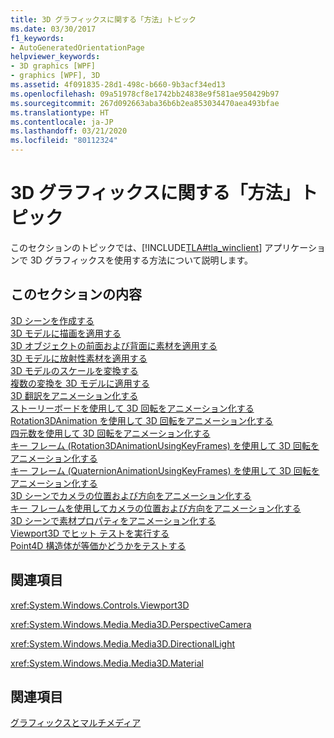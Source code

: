 ```yaml
---
title: 3D グラフィックスに関する「方法」トピック
ms.date: 03/30/2017
f1_keywords:
- AutoGeneratedOrientationPage
helpviewer_keywords:
- 3D graphics [WPF]
- graphics [WPF], 3D
ms.assetid: 4f091835-28d1-498c-b660-9b3acf34ed13
ms.openlocfilehash: 09a51978cf8e1742bb24838e9f581ae950429b97
ms.sourcegitcommit: 267d092663aba36b6b2ea853034470aea493bfae
ms.translationtype: HT
ms.contentlocale: ja-JP
ms.lasthandoff: 03/21/2020
ms.locfileid: "80112324"
---
```

# <a name="3d-graphics-how-to-topics"></a>3D グラフィックスに関する「方法」トピック
このセクションのトピックでは、[!INCLUDE[TLA#tla_winclient](../../../../includes/tlasharptla-winclient-md.md)] アプリケーションで 3D グラフィックスを使用する方法について説明します。  
  
## <a name="in-this-section"></a>このセクションの内容  
 [3D シーンを作成する](how-to-create-a-3-d-scene.md)  
 [3D モデルに描画を適用する](how-to-apply-a-drawing-to-a-3-d-model.md)  
 [3D オブジェクトの前面および背面に素材を適用する](how-to-apply-material-to-the-front-and-back-of-a-3-d-object.md)  
 [3D モデルに放射性素材を適用する](how-to-apply-emissive-material-to-a-3-d-object.md)  
 [3D モデルのスケールを変換する](how-to-transform-the-scale-of-a-3-d-model.md)  
 [複数の変換を 3D モデルに適用する](how-to-apply-multiple-transformations-to-a-3-d-model.md)  
 [3D 翻訳をアニメーション化する](how-to-animate-3-d-translations.md)  
 [ストーリーボードを使用して 3D 回転をアニメーション化する](how-to-animate-a-3-d-rotation-using-storyboards.md)  
 [Rotation3DAnimation を使用して 3D 回転をアニメーション化する](how-to-animate-a-3-d-rotation-using-rotation3danimation.md)  
 [四元数を使用して 3D 回転をアニメーション化する](how-to-animate-a-3-d-rotation-using-quaternions.md)  
 [キー フレーム (Rotation3DAnimationUsingKeyFrames) を使用して 3D 回転をアニメーション化する](how-to-animate-a-3-d-rotation-using-key-frames.md)  
 [キー フレーム (QuaternionAnimationUsingKeyFrames) を使用して 3D 回転をアニメーション化する](animate-a-3-d-rotation-quaternionanimationusingkeyframes.md)  
 [3D シーンでカメラの位置および方向をアニメーション化する](how-to-animate-camera-position-and-direction-in-a-3d-scene.md)  
 [キー フレームを使用してカメラの位置および方向をアニメーション化する](how-to-animate-camera-position-and-direction-using-key-frames.md)  
 [3D シーンで素材プロパティをアニメーション化する](how-to-animate-material-properties-in-a-3-d-scene.md)  
 [Viewport3D でヒット テストを実行する](how-to-hit-test-in-a-viewport3d.md)  
 [Point4D 構造体が等価かどうかをテストする](how-to-test-point4d-structures-for-equality-and-inequality.md)  
  
## <a name="reference"></a>関連項目  
 <xref:System.Windows.Controls.Viewport3D>  
  
 <xref:System.Windows.Media.Media3D.PerspectiveCamera>  
  
 <xref:System.Windows.Media.Media3D.DirectionalLight>  
  
 <xref:System.Windows.Media.Media3D.Material>  
  
## <a name="related-sections"></a>関連項目  
 [グラフィックスとマルチメディア](index.md)
